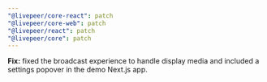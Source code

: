 ```yaml
---
"@livepeer/core-react": patch
"@livepeer/core-web": patch
"@livepeer/react": patch
"@livepeer/core": patch
---
```


**Fix:** fixed the broadcast experience to handle display media and included a settings popover in the demo Next.js app.
